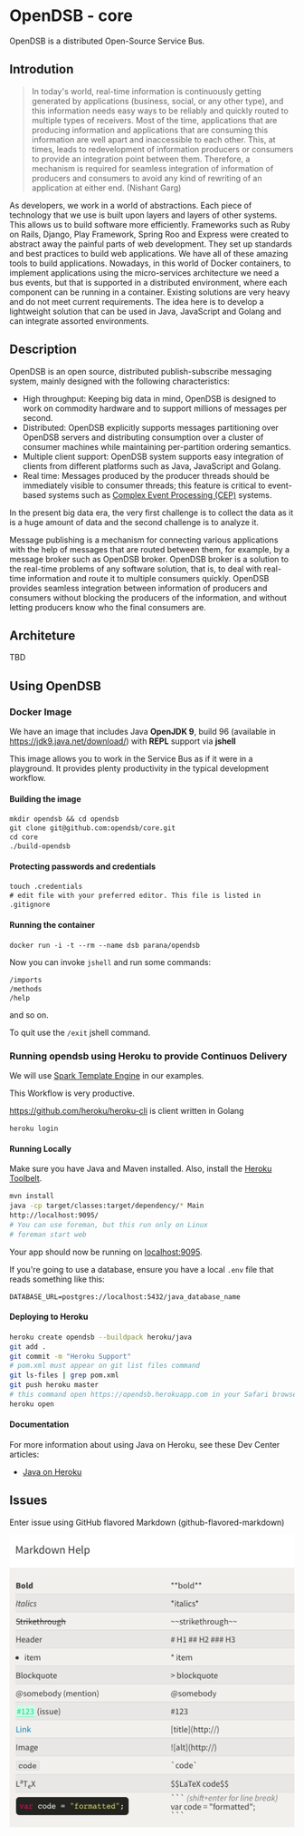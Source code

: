 # OpenDSB - core

OpenDSB is a distributed Open-Source Service Bus. 

## Introdution

> In today's world, real-time information is continuously getting generated by applications (business, social, or any other type), and this information needs easy ways to be reliably and quickly routed to multiple types of receivers. Most of the time, applications that are producing information and applications that are consuming this information are well apart and inaccessible to each other. This, at times, leads to redevelopment of information producers or consumers to provide an integration point between them. Therefore, a mechanism is required for seamless integration of information of producers and consumers to avoid any kind of rewriting of an application at either end. (Nishant Garg)

As developers, we work in a world of abstractions. Each piece of technology 
that we use is built upon layers and layers of other systems. This allows 
us to build software more efficiently. Frameworks such as Ruby on Rails, 
Django, Play Framework, Spring Roo and Express were created to abstract 
away the painful parts of web development. They set up standards and 
best practices to build web applications. We have all of these amazing 
tools to build applications. 
Nowadays, in this world of Docker containers, to implement applications using 
the micro-services architecture we need a bus events, but that is supported 
in a distributed environment, where each component can be running in a 
container. Existing solutions are very heavy and do not meet current 
requirements. The idea here is to develop a lightweight solution that can 
be used in Java, JavaScript and Golang and can integrate assorted environments.

## Description

OpenDSB is an open source, distributed publish-subscribe messaging system, 
mainly designed with the following characteristics:

* High throughput: Keeping big data in mind, OpenDSB is designed to work on commodity hardware and to support millions of messages per second.
* Distributed: OpenDSB explicitly supports messages partitioning over OpenDSB servers and distributing consumption over a cluster of consumer machines while maintaining per-partition ordering semantics.
* Multiple client support: OpenDSB system supports easy integration of clients from different platforms such as Java, JavaScript and Golang.
* Real time: Messages produced by the producer threads should be immediately visible to consumer threads; this feature is critical to event-based systems such as [Complex Event Processing (CEP)](https://en.wikipedia.org/wiki/Complex_event_processing) systems.

In the present big data era, the very first challenge is to collect the data 
as it is a huge amount of data and the second challenge is to analyze it.

Message publishing is a mechanism for connecting various applications with 
the help of messages that are routed between them, for example, by a 
message broker such as OpenDSB broker. OpenDSB broker is a solution to 
the real-time problems of any software solution, that is, to deal with 
real-time information and route it to multiple consumers quickly. 
OpenDSB provides seamless integration between information of producers 
and consumers without blocking the producers of the information, 
and without letting producers know who the final consumers are.

## Architeture

TBD

## Using OpenDSB

### Docker Image

We have an image that includes Java **OpenJDK 9**, build 96 
(available in https://jdk9.java.net/download/) with **REPL** 
support via **jshell**

This image allows you to work in the Service Bus as if it were in a playground.
It provides plenty productivity in the typical development workflow.

#### Building the image

    mkdir opendsb && cd opendsb
    git clone git@github.com:opendsb/core.git
    cd core
    ./build-opendsb

#### Protecting passwords and credentials 

    touch .credentials
    # edit file with your preferred editor. This file is listed in .gitignore

#### Running the container 

    docker run -i -t --rm --name dsb parana/opendsb

Now you can invoke `jshell` and run some commands:

    /imports
    /methods
    /help

and so on.

To quit use the `/exit` jshell command.

### Running opendsb using Heroku to provide Continuos Delivery

We will use [Spark Template Engine](https://github.com/perwendel/spark) in our examples. 

This Workflow is very productive.

https://github.com/heroku/heroku-cli is client written in Golang

    heroku login

#### Running Locally

Make sure you have Java and Maven installed.
Also, install the [Heroku Toolbelt](https://toolbelt.heroku.com/).

```sh
mvn install
java -cp target/classes:target/dependency/* Main
http://localhost:9095/
# You can use foreman, but this run only on Linux
# foreman start web 
```

Your app should now be running on [localhost:9095](http://localhost:9095/).

If you're going to use a database, ensure you have a local `.env` 
file that reads something like this:

```
DATABASE_URL=postgres://localhost:5432/java_database_name
```

#### Deploying to Heroku

```sh
heroku create opendsb --buildpack heroku/java
git add .
git commit -m "Heroku Support"
# pom.xml must appear on git list files command
git ls-files | grep pom.xml
git push heroku master
# this command open https://opendsb.herokuapp.com in your Safari browser
heroku open
```

#### Documentation

For more information about using Java on Heroku, see these Dev Center articles:

- [Java on Heroku](https://devcenter.heroku.com/categories/java)


## Issues

Enter issue using GitHub flavored Markdown (github-flavored-markdown)

![markdown help](https://raw.githubusercontent.com/opendsb/core/master/docs/img/markdown-help.png)

